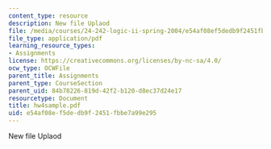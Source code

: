 ```yaml
---
content_type: resource
description: New file Uplaod
file: /media/courses/24-242-logic-ii-spring-2004/e54af08ef5dedb9f2451fbbe7a99e295_hw4sample.pdf
file_type: application/pdf
learning_resource_types:
- Assignments
license: https://creativecommons.org/licenses/by-nc-sa/4.0/
ocw_type: OCWFile
parent_title: Assignments
parent_type: CourseSection
parent_uid: 84b78226-819d-42f2-b120-d8ec37d24e17
resourcetype: Document
title: hw4sample.pdf
uid: e54af08e-f5de-db9f-2451-fbbe7a99e295
---
```

New file Uplaod